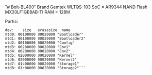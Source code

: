 "# Bolt-BL400"
Brand Gemtek WLTQS-103 
SoC = AR9344
NAND Flash MX30LF1GE8AB-TI 
RAM = 128M

Partisi
```~ # cat /proc/mtd
dev:    size   erasesize  name
mtd0: 00100000 00020000 "Bootloader"
mtd1: 00100000 00020000 "Bootloader2"
mtd2: 00100000 00020000 "Config"
mtd3: 00280000 00020000 "Env1"
mtd4: 00280000 00020000 "Env2"
mtd5: 02000000 00020000 "Kernel"
mtd6: 02000000 00020000 "Kernel2"
mtd7: 01c00000 00020000 "Storage1"
mtd8: 01c00000 00020000 "Storage2"```
